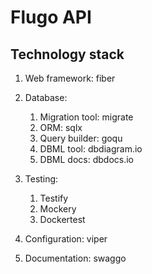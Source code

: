 # Flugo API

## Technology stack

1. Web framework: fiber
2. Database:
   1. Migration tool: migrate
   2. ORM: sqlx
   3. Query builder: goqu
   4. DBML tool: dbdiagram.io
   5. DBML docs: dbdocs.io

3. Testing:
   1. Testify
   2. Mockery
   3. Dockertest

4. Configuration: viper
5. Documentation: swaggo
